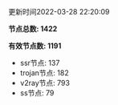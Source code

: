 更新时间2022-03-28 22:20:09

**节点总数: 1422**

**有效节点数: 1191**

- ssr节点: 137
- trojan节点: 182
- v2ray节点: 793
- ss节点: 79
